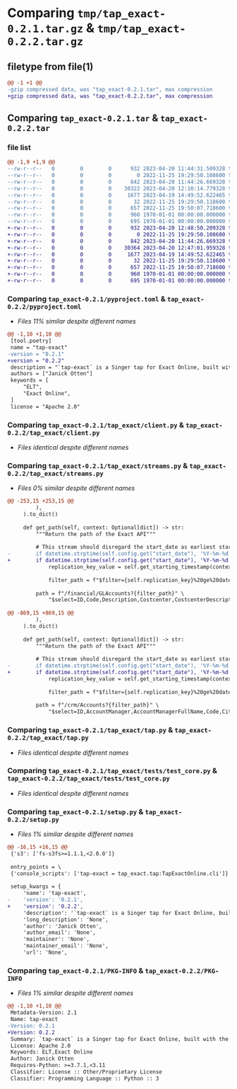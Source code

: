 # Comparing `tmp/tap_exact-0.2.1.tar.gz` & `tmp/tap_exact-0.2.2.tar.gz`

## filetype from file(1)

```diff
@@ -1 +1 @@
-gzip compressed data, was "tap_exact-0.2.1.tar", max compression
+gzip compressed data, was "tap_exact-0.2.2.tar", max compression
```

## Comparing `tap_exact-0.2.1.tar` & `tap_exact-0.2.2.tar`

### file list

```diff
@@ -1,9 +1,9 @@
--rw-r--r--   0        0        0      932 2023-04-20 11:44:31.509328 tap_exact-0.2.1/pyproject.toml
--rw-r--r--   0        0        0        0 2022-11-25 19:29:50.108600 tap_exact-0.2.1/tap_exact/__init__.py
--rw-r--r--   0        0        0      842 2023-04-20 11:44:26.669328 tap_exact-0.2.1/tap_exact/client.py
--rw-r--r--   0        0        0    30322 2023-04-20 12:10:14.779328 tap_exact-0.2.1/tap_exact/streams.py
--rw-r--r--   0        0        0     1677 2023-04-19 14:49:52.622465 tap_exact-0.2.1/tap_exact/tap.py
--rw-r--r--   0        0        0       32 2022-11-25 19:29:50.118600 tap_exact-0.2.1/tap_exact/tests/__init__.py
--rw-r--r--   0        0        0      657 2022-11-25 19:50:07.718600 tap_exact-0.2.1/tap_exact/tests/test_core.py
--rw-r--r--   0        0        0      960 1970-01-01 00:00:00.000000 tap_exact-0.2.1/setup.py
--rw-r--r--   0        0        0      695 1970-01-01 00:00:00.000000 tap_exact-0.2.1/PKG-INFO
+-rw-r--r--   0        0        0      932 2023-04-20 12:48:50.209328 tap_exact-0.2.2/pyproject.toml
+-rw-r--r--   0        0        0        0 2022-11-25 19:29:50.108600 tap_exact-0.2.2/tap_exact/__init__.py
+-rw-r--r--   0        0        0      842 2023-04-20 11:44:26.669328 tap_exact-0.2.2/tap_exact/client.py
+-rw-r--r--   0        0        0    30364 2023-04-20 12:47:01.959328 tap_exact-0.2.2/tap_exact/streams.py
+-rw-r--r--   0        0        0     1677 2023-04-19 14:49:52.622465 tap_exact-0.2.2/tap_exact/tap.py
+-rw-r--r--   0        0        0       32 2022-11-25 19:29:50.118600 tap_exact-0.2.2/tap_exact/tests/__init__.py
+-rw-r--r--   0        0        0      657 2022-11-25 19:50:07.718600 tap_exact-0.2.2/tap_exact/tests/test_core.py
+-rw-r--r--   0        0        0      960 1970-01-01 00:00:00.000000 tap_exact-0.2.2/setup.py
+-rw-r--r--   0        0        0      695 1970-01-01 00:00:00.000000 tap_exact-0.2.2/PKG-INFO
```

### Comparing `tap_exact-0.2.1/pyproject.toml` & `tap_exact-0.2.2/pyproject.toml`

 * *Files 11% similar despite different names*

```diff
@@ -1,10 +1,10 @@
 [tool.poetry]
 name = "tap-exact"
-version = "0.2.1"
+version = "0.2.2"
 description = "`tap-exact` is a Singer tap for Exact Online, built with the Meltano Singer SDK."
 authors = ["Janick Otten"]
 keywords = [
     "ELT",
     "Exact Online",
 ]
 license = "Apache 2.0"
```

### Comparing `tap_exact-0.2.1/tap_exact/client.py` & `tap_exact-0.2.2/tap_exact/client.py`

 * *Files identical despite different names*

### Comparing `tap_exact-0.2.1/tap_exact/streams.py` & `tap_exact-0.2.2/tap_exact/streams.py`

 * *Files 0% similar despite different names*

```diff
@@ -253,15 +253,15 @@
         ),
     ).to_dict()
 
     def get_path(self, context: Optional[dict]) -> str:
         """Return the path of the Exact API"""
 
         # This stream should disregard the start_date as earliest starting timestamp
-        if datetime.strptime(self.config.get("start_date"), '%Y-%m-%d') != self.get_starting_timestamp(context).strftime('%Y-%m-%d'):
+        if datetime.strptime(self.config.get("start_date"), '%Y-%m-%d').strftime('%Y-%m-%d') != self.get_starting_timestamp(context).strftime('%Y-%m-%d'):
             replication_key_value = self.get_starting_timestamp(context).strftime('%Y-%m-%dT%H:%M:%S.%fZ')
             
             filter_path = f"$filter={self.replication_key}%20ge%20datetime%27{replication_key_value}%27&"
                 
         path = f"/financial/GLAccounts?{filter_path}" \
             "$select=ID,Code,Description,Costcenter,CostcenterDescription,Costunit,CostunitDescription,Modified"
 
@@ -869,15 +869,15 @@
         ),
     ).to_dict()
 
     def get_path(self, context: Optional[dict]) -> str:
         """Return the path of the Exact API"""
 
         # This stream should disregard the start_date as earliest starting timestamp
-        if datetime.strptime(self.config.get("start_date"), '%Y-%m-%d') != self.get_starting_timestamp(context).strftime('%Y-%m-%d'):
+        if datetime.strptime(self.config.get("start_date"), '%Y-%m-%d').strftime('%Y-%m-%d') != self.get_starting_timestamp(context).strftime('%Y-%m-%d'):
             replication_key_value = self.get_starting_timestamp(context).strftime('%Y-%m-%dT%H:%M:%S.%fZ')
             
             filter_path = f"$filter={self.replication_key}%20ge%20datetime%27{replication_key_value}%27&"
         
         path = f"/crm/Accounts?{filter_path}" \
             "$select=ID,AccountManager,AccountManagerFullName,Code,City,CountryName,Latitude,Longitude,Name,SearchCode,Modified"
```

### Comparing `tap_exact-0.2.1/tap_exact/tap.py` & `tap_exact-0.2.2/tap_exact/tap.py`

 * *Files identical despite different names*

### Comparing `tap_exact-0.2.1/tap_exact/tests/test_core.py` & `tap_exact-0.2.2/tap_exact/tests/test_core.py`

 * *Files identical despite different names*

### Comparing `tap_exact-0.2.1/setup.py` & `tap_exact-0.2.2/setup.py`

 * *Files 1% similar despite different names*

```diff
@@ -16,15 +16,15 @@
 {'s3': ['fs-s3fs>=1.1.1,<2.0.0']}
 
 entry_points = \
 {'console_scripts': ['tap-exact = tap_exact.tap:TapExactOnline.cli']}
 
 setup_kwargs = {
     'name': 'tap-exact',
-    'version': '0.2.1',
+    'version': '0.2.2',
     'description': '`tap-exact` is a Singer tap for Exact Online, built with the Meltano Singer SDK.',
     'long_description': 'None',
     'author': 'Janick Otten',
     'author_email': 'None',
     'maintainer': 'None',
     'maintainer_email': 'None',
     'url': 'None',
```

### Comparing `tap_exact-0.2.1/PKG-INFO` & `tap_exact-0.2.2/PKG-INFO`

 * *Files 1% similar despite different names*

```diff
@@ -1,10 +1,10 @@
 Metadata-Version: 2.1
 Name: tap-exact
-Version: 0.2.1
+Version: 0.2.2
 Summary: `tap-exact` is a Singer tap for Exact Online, built with the Meltano Singer SDK.
 License: Apache 2.0
 Keywords: ELT,Exact Online
 Author: Janick Otten
 Requires-Python: >=3.7.1,<3.11
 Classifier: License :: Other/Proprietary License
 Classifier: Programming Language :: Python :: 3
```

